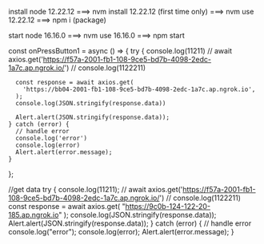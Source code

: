 install node 12.22.12
===> nvm install 12.22.12 (first time only)
===> nvm use 12.22.12
===> npm i (package)

start node 16.16.0
===> nvm use 16.16.0
===> npm start




const onPressButton1 = async () => {
    try {
      console.log(11211)
      // await axios.get('https://f57a-2001-fb1-108-9ce5-bd7b-4098-2edc-1a7c.ap.ngrok.io/')
      // console.log(1122211)

      const response = await axios.get(
        'https://bb04-2001-fb1-108-9ce5-bd7b-4098-2edc-1a7c.ap.ngrok.io',
      );
      console.log(JSON.stringify(response.data))

      Alert.alert(JSON.stringify(response.data));
    } catch (error) {
      // handle error
      console.log('error')
      console.log(error)
      Alert.alert(error.message);
    }
  };



  //get data 
  try {
      console.log(11211);
      // await axios.get('https://f57a-2001-fb1-108-9ce5-bd7b-4098-2edc-1a7c.ap.ngrok.io/')
      // console.log(1122211)
      const response = await axios.get(
        "https://9c0b-124-122-20-185.ap.ngrok.io"
      );
      console.log(JSON.stringify(response.data));
      Alert.alert(JSON.stringify(response.data));
    } catch (error) {
      // handle error
      console.log("error");
      console.log(error);
      Alert.alert(error.message);
    }